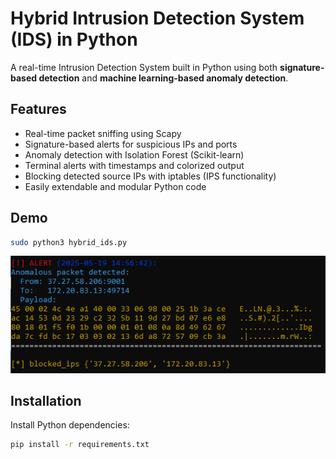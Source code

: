 # Hybrid Intrusion Detection System (IDS) in Python

A real-time Intrusion Detection System built in Python using both **signature-based detection** and **machine learning-based anomaly detection**.

## Features

- Real-time packet sniffing using Scapy
- Signature-based alerts for suspicious IPs and ports
- Anomaly detection with Isolation Forest (Scikit-learn)
- Terminal alerts with timestamps and colorized output
- Blocking detected source IPs with iptables (IPS functionality)
- Easily extendable and modular Python code

## Demo

```bash
sudo python3 hybrid_ids.py
```
![screenshot](demo_IPS.PNG)
## Installation

Install Python dependencies:

```bash
pip install -r requirements.txt
